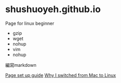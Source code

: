 # shushuoyeh.github.io
Page for linux beginner

- gzip
- wget
- nohup
- vim
- nohup

編寫markdown


[Page set up guide](https://northbei.medium.com/不用懂git也能用github-pages架設靜態網站並綁定網域-c60c02bc470c)
[Why I switched from Mac to Linux](https://opensource.com/article/20/3/mac-linux)
